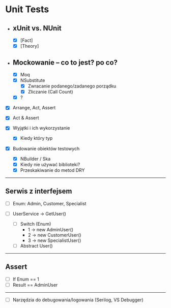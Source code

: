 # Unit Tests

- ## xUnit vs. NUnit  
  - [x] [Fact]  
  - [x] [Theory]    

- ## Mockowanie – co to jest? po co?  
  - [x] Moq  
  - [x] NSubstitute  
    - [x] Zwracanie podanego/zadanego porządku  
    - [x] Zliczanie (Call Count)  
  - [x] ?  

- [x] Arrange, Act, Assert  
- [x] Act & Assert  

- [x] Wyjątki i ich wykorzystanie 
  - [x] Kiedy który typ   

- [x] Budowanie obiektów testowych  
  - [x] NBuilder / Ska  
  - [x] Kiedy nie używać biblioteki?  
  - [x] Przeskakiwanie do metod DRY  

---

## Serwis z interfejsem

- [ ] Enum: Admin, Customer, Specialist  

- [ ] UserService → GetUser()  
  - [ ] Switch (Enum)  
    - 1 → new AdminUser()  
    - 2 → new CustomerUser()  
    - 3 → new SpecialistUser()  
  - [ ] Abstract User()  

---

## Assert

- [ ] If Enum == 1  
- [ ] Result == AdminUser  

---

- [ ] Narzędzia do debugowania/logowania (Serilog, VS Debugger)

